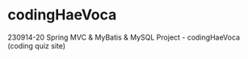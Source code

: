 # codingHaeVoca
230914-20 Spring MVC &amp; MyBatis &amp; MySQL Project - codingHaeVoca (coding quiz site)
